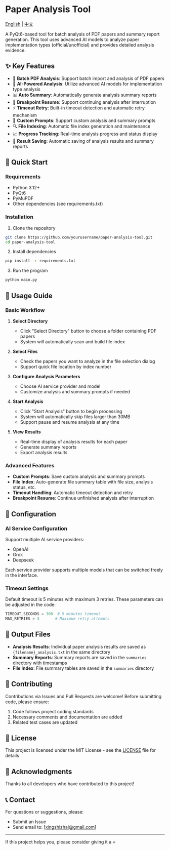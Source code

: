 # Paper Analysis Tool

[English](README.md) | [中文](README_zh.md)

A PyQt6-based tool for batch analysis of PDF papers and summary report generation. This tool uses advanced AI models to analyze paper implementation types (official/unofficial) and provides detailed analysis evidence.

## ✨ Key Features

- 📄 **Batch PDF Analysis**: Support batch import and analysis of PDF papers
- 🤖 **AI-Powered Analysis**: Utilize advanced AI models for implementation type analysis
- 📊 **Auto Summary**: Automatically generate analysis summary reports
- 🔄 **Breakpoint Resume**: Support continuing analysis after interruption
- ⚡ **Timeout Retry**: Built-in timeout detection and automatic retry mechanism
- 📝 **Custom Prompts**: Support custom analysis and summary prompts
- 🔍 **File Indexing**: Automatic file index generation and maintenance
- 📈 **Progress Tracking**: Real-time analysis progress and status display
- 💾 **Result Saving**: Automatic saving of analysis results and summary reports

## 🚀 Quick Start

### Requirements

- Python 3.12+
- PyQt6
- PyMuPDF
- Other dependencies (see requirements.txt)

### Installation

1. Clone the repository
```bash
git clone https://github.com/yourusername/paper-analysis-tool.git
cd paper-analysis-tool
```

2. Install dependencies
```bash
pip install -r requirements.txt
```

3. Run the program
```bash
python main.py
```

## 📖 Usage Guide

### Basic Workflow

1. **Select Directory**
   - Click "Select Directory" button to choose a folder containing PDF papers
   - System will automatically scan and build file index

2. **Select Files**
   - Check the papers you want to analyze in the file selection dialog
   - Support quick file location by index number

3. **Configure Analysis Parameters**
   - Choose AI service provider and model
   - Customize analysis and summary prompts if needed

4. **Start Analysis**
   - Click "Start Analysis" button to begin processing
   - System will automatically skip files larger than 30MB
   - Support pause and resume analysis at any time

5. **View Results**
   - Real-time display of analysis results for each paper
   - Generate summary reports
   - Export analysis results

### Advanced Features

- **Custom Prompts**: Save custom analysis and summary prompts
- **File Index**: Auto-generate file summary table with file size, analysis status, etc.
- **Timeout Handling**: Automatic timeout detection and retry
- **Breakpoint Resume**: Continue unfinished analysis after interruption

## 🔧 Configuration

### AI Service Configuration

Support multiple AI service providers:
- OpenAI
- Grok
- Deepseek

Each service provider supports multiple models that can be switched freely in the interface.

### Timeout Settings

Default timeout is 5 minutes with maximum 3 retries. These parameters can be adjusted in the code:
```python
TIMEOUT_SECONDS = 300  # 5 minutes timeout
MAX_RETRIES = 3       # Maximum retry attempts
```

## 📝 Output Files

- **Analysis Results**: Individual paper analysis results are saved as `{filename}_analysis.txt` in the same directory
- **Summary Reports**: Summary reports are saved in the `summaries` directory with timestamps
- **File Index**: File summary tables are saved in the `summaries` directory

## 🤝 Contributing

Contributions via Issues and Pull Requests are welcome! Before submitting code, please ensure:

1. Code follows project coding standards
2. Necessary comments and documentation are added
3. Related test cases are updated

## 📄 License

This project is licensed under the MIT License - see the [LICENSE](LICENSE) file for details

## 🙏 Acknowledgments

Thanks to all developers who have contributed to this project!

## 📞 Contact

For questions or suggestions, please:

- Submit an Issue
- Send email to: [xingshizhai@gmail.com]

---
If this project helps you, please consider giving it a ⭐️

